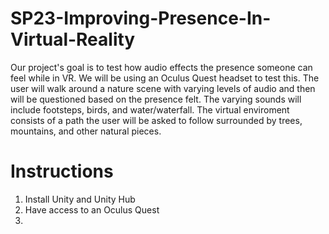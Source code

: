 # SP23-Improving-Presence-In-Virtual-Reality

Our project's goal is to test how audio effects the presence someone can feel while in VR. We will be using an Oculus Quest headset to test this. The user will walk around a nature scene with varying levels of audio and then will be questioned based on the presence felt. The varying sounds will include footsteps, birds, and water/waterfall. The virtual enviroment consists of a path the user will be asked to follow surrounded by trees, mountains, and other natural pieces. 

# Instructions 

1. Install Unity and Unity Hub
2. Have access to an Oculus Quest 
3. 
